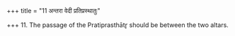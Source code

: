 +++
title = "11 अन्तरा वेदी प्रतिप्रस्थातुः"

+++
11. The passage of the Pratiprasthātr̥ should be between the two altars.

[^1]: Cp. XXIV.2.10.  
